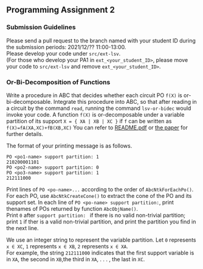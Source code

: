 ## Programming Assignment 2 

### Submission Guidelines
Please send a pull request to the branch named with your student ID during the submission periods: 2021/12/?? 11:00-13:00.  
Please develop your code under `src/ext-lsv`.   
(For those who develop your PA1 in `ext_<your_student_ID>`, please move your code to `src/ext-lsv` and remove `ext_<your_student_ID>`.

### Or-Bi-Decomposition of Functions
Write a procedure in ABC that decides whether each circuit PO `f(X)` is or-bi-decomposable. 
Integrate this procedure into ABC, so that after reading in a circuit by the command `read`, running the command `lsv-or-bidec` would invoke your code.
A function `f(X)` is or-decomposable under a variable partition of its support `X = { XA | XB | XC }` if `f` can be written as `f(X)=fA(XA,XC)+fB(XB,XC)`
You can refer to [README.pdf](./README.pdf) or [the paper](https://ieeexplore.ieee.org/document/4555896) for further details. 

The format of your printing message is as follows.
```
PO <po1-name> support partition: 1
210200001101
PO <po2-name> support partition: 0
PO <po3-name> support partition: 1
212111000
```
Print lines of `PO <po-name>...` according to the order of `AbcNtkForEachPo()`.
For each PO, use `AbcNtkCreateCone()` to extract the cone of the PO and its support set. 
In each line of `PO <po-name> support partition:`, print thenames  of POs  returned  by  function `AbcObjName()`.  
Print  `0`  after  `support partition: ` if there is no valid non-trivial partition; 
print `1` if ther is a valid non-trivial partition, and print the partition you find in the next line.

We use an integer string to represent the variable partition. 
Let `0` represents `x ∈ XC`,  `1`  represents `x ∈ XB`,  `2`  represents `x ∈ XA`.  
For  example,  the  string `212111000` indicates that the first support variable is in `XA`, the second in `XB`,the third in `XA`, . . . , the last in `XC`.

